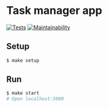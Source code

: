 # Task manager app

[![Tests](https://github.com/AlexandrKoliukh/backend-project-lvl4/workflows/Node%20CI/badge.svg)](https://github.com/hexlet-boilerplates/fastify-nodejs-application/actions)
[![Maintainability](https://api.codeclimate.com/v1/badges/e3da255bc4f555593e79/maintainability)](https://codeclimate.com/github/AlexandrKoliukh/backend-project-lvl4/maintainability)

## Setup

```sh
$ make setup
```

## Run

```sh
$ make start
# Open localhost:5000
```
